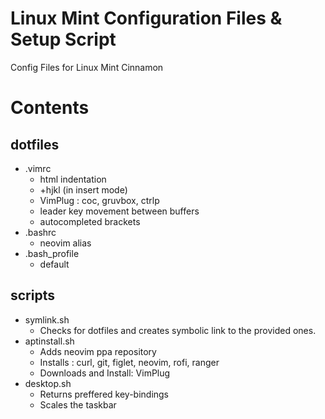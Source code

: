 # Linux Mint Configuration Files & Setup Script

Config Files for Linux Mint Cinnamon

# Contents

## dotfiles

* .vimrc
  - html indentation
  - <Ctrl>+hjkl (in insert mode)
  - VimPlug : coc, gruvbox, ctrlp
  - leader key movement between buffers
  - autocompleted brackets
* .bashrc
  - neovim alias
* .bash_profile
  - default
  
## scripts

* symlink.sh
  - Checks for dotfiles and creates symbolic link to the provided ones. 
* aptinstall.sh
  - Adds neovim ppa repository
  - Installs : curl, git, figlet, neovim, rofi, ranger
  - Downloads and Install: VimPlug
* desktop.sh
  - Returns preffered key-bindings
  - Scales the taskbar
